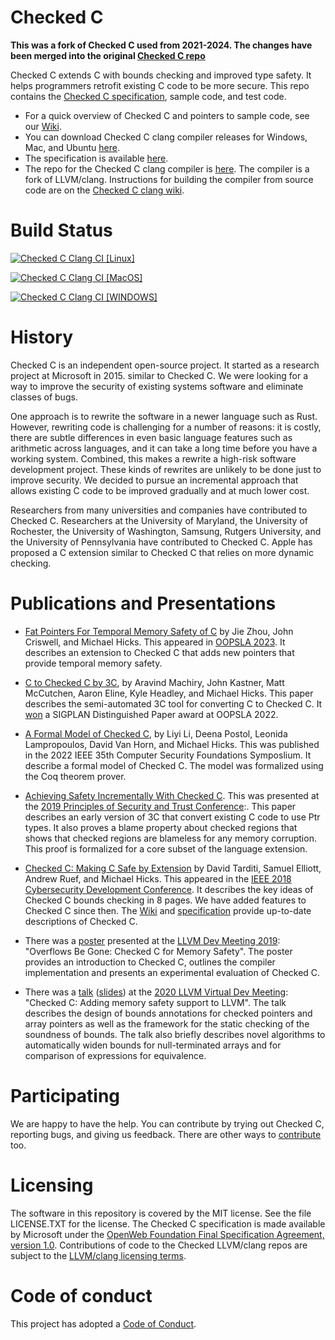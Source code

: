 # Checked C

**This was a fork of Checked C used from 2021-2024. The changes have been merged into the
original [Checked C repo](https://www.github.com/checkedc/checkedc)**

Checked C extends C with bounds checking and improved type safety.  It helps programmers retrofit existing C code to
be more secure. This repo contains
the [Checked C specification](https://github.com/checkedc/checkedc/releases),
sample code, and test code.

- For a quick overview of Checked C and pointers to sample code,
  see our [Wiki](https://github.com/checkedc/checkedc/wiki).
- You can download Checked C clang compiler releases for Windows, Mac, and Ubuntu
  [here](https://github.com/checkedc/checkedc-llvm-project/releases).
- The specification is available [here](https://github.com/checkedc/checkedc/releases).
- The repo for the Checked C clang compiler is
  [here](https://github.com/checkedc/checkedc-llvm-project).  The compiler is a fork of
  LLVM/clang. Instructions for building the compiler from source code are on the
  [Checked C clang wiki](https://github.com/checkedc/checkedc-llvm-project/wiki).

# Build Status

[![Checked C Clang CI [Linux]](https://github.com/checkedc/workflows/actions/workflows/check-clang-linux.yml/badge.svg)](https://github.com/checkedc/workflows/actions/workflows/check-clang-linux.yml)

[![Checked C Clang CI [MacOS]](https://github.com/checkedc/workflows/actions/workflows/checkedc-clang-macos.yml/badge.svg)](https://github.com/checkedc/workflows/actions/workflows/checkedc-clang-macos.yml)

[![Checked C Clang CI [WINDOWS]](https://github.com/checkedc/workflows/actions/workflows/check-clang-windows.yml/badge.svg)](https://github.com/checkedc/workflows/actions/workflows/check-clang-windows.yml)

# History

Checked C is an independent open-source project.   It started as a research project at Microsoft in 2015.
similar to Checked C.  We were looking for a way to improve the security of existing systems software and
eliminate classes of bugs.

One approach is to rewrite the software in a newer language such as Rust.
However, rewriting code is challenging for a number of reasons:  it is costly, there are subtle differences in even
basic language features such as arithmetic across languages, and it can take a long time before you
have a working system.  Combined, this makes a rewrite a high-risk software development project.  These kinds
of rewrites are unlikely to be done just to improve security.  We decided to pursue an incremental approach that allows
existing C code to be improved gradually and at much lower cost.

Researchers from many universities and companies have contributed to Checked C.
Researchers at the University of Maryland, the University of Rochester, the University of Washington, Samsung,
Rutgers University, and the University of Pennsylvania have contributed to Checked C.
Apple has proposed a C extension similar to Checked C that relies on more dynamic checking.


# Publications and Presentations

- [Fat Pointers For Temporal Memory Safety of C](https://dl.acm.org/doi/pdf/10.1145/3586038) by Jie Zhou,
  John Criswell, and Michael Hicks. This appeared in
  [OOPSLA 2023](https://2023.splashcon.org/details/splash-2023-oopsla/12/Fat-Pointers-for-Temporal-Memory-Safety-of-C).
  It describes an extension to Checked C that adds new pointers that provide temporal memory safety.

- [C to Checked C by 3C](https://dl.acm.org/doi/10.1145/3527322), by Aravind Machiry, John Kastner, Matt McCutchen, Aaron Eline,
  Kyle Headley, and Michael Hicks. This paper describes the semi-automated 3C tool for converting C to Checked C.
  It [won](https://2022.splashcon.org/details/splash-2022-oopsla/13/C-to-checked-C-by-3c) a SIGPLAN Distinguished Paper award
  at OOPSLA 2022.

- [A Formal Model of Checked C](https://ieeexplore.ieee.org/document/9919657), by Liyi Li, Deena Postol, Leonida
  Lampropoulos, David Van Horn, and Michael Hicks. This was published in the 2022 IEEE 35th Computer Security Foundations
  Symposlium. It describe a formal model of Checked C.  The model was formalized using the Coq theorem prover.

- [Achieving Safety Incrementally With Checked C](https://www.microsoft.com/en-us/research/uploads/prod/2019/05/checkedc-post2019.pdf).
  This was presented at the [2019 Principles of Security and Trust Conference](http://www.etaps.org/2019/post):.
  This paper describes an early version of 3C that convert existing C code to use Ptr types.  It also proves a blame
   property about checked regions that shows that checked regions are blameless for any memory corruption.
  This proof is formalized for a core subset of the language extension.

- [Checked C: Making C Safe by Extension](https://www.microsoft.com/en-us/research/publication/checkedc-making-c-safe-by-extension/) by
  David Tarditi, Samuel Elliott, Andrew Ruef, and Michael Hicks.  This appeared in the
  [IEEE 2018 Cybersecurity Development Conference](https://secdev.ieee.org/2018/home). It describes the key ideas of Checked C bounds
   checking in 8 pages.  We have added features to Checked C since then.
   The [Wiki](https://github.com/checkedc/checkedc/wiki) and [specification](https://github.com/checkedc/checkedc/releases)
   provide up-to-date descriptions of Checked C.


- There was a
[poster](https://github.com/checkedc/checkedc/blob/main/papers/presentations/llvmdevmeet2019-checkedc_for_memory_safety.pdf)
presented at the [LLVM Dev Meeting
2019](https://llvm.org/devmtg/2019-10/talk-abstracts.html#post6): "Overflows Be
Gone: Checked C for Memory Safety". The poster provides an introduction to
Checked C, outlines the compiler implementation and presents an experimental
evaluation of Checked C.

- There was a [talk](https://youtu.be/EuxAzvtX9CI)
  ([slides](https://github.com/checkedc/checkedc/blob/main/papers/presentations/llvmdevmeet2020-checkedc_adding_memory_safety_to_llvm.pdf))
at the [2020 LLVM Virtual Dev
Meeting](https://llvm.org/devmtg/2020-09/program): "Checked C: Adding memory
safety support to LLVM". The talk describes the design of bounds annotations
for checked pointers and array pointers as well as the framework for the static
checking of the soundness of bounds. The talk also briefly describes novel algorithms
to automatically widen bounds for null-terminated arrays and for comparison of
expressions for equivalence.


# Participating
We are happy to have the help. You can contribute by trying out Checked C,
reporting bugs, and giving us feedback. There are other ways to [contribute](CONTRIBUTING.md) too.

# Licensing
The software in this repository is covered by the MIT license.  See the file LICENSE.TXT for the license.  The
Checked C specification is made available by Microsoft under the [OpenWeb Foundation Final
Specification Agreement, version 1.0](http://www.openwebfoundation.org/legal/the-owf-1-0-agreements/owfa-1-0).
Contributions of code to the Checked LLVM/clang repos are
subject to the [LLVM/clang licensing terms](https://github.com/checkedc/checkedc-llvm-project/blob/main/clang/LICENSE.TXT).

# Code of conduct

This project has adopted a [Code of Conduct](CODE_OF_CONDUCT.md).
